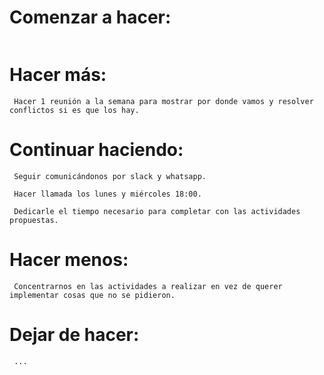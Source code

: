# Comenzar a hacer:

```

```

# Hacer más:

```
 Hacer 1 reunión a la semana para mostrar por donde vamos y resolver conflictos si es que los hay.
```

# Continuar haciendo:

```
 Seguir comunicándonos por slack y whatsapp.
```

```
 Hacer llamada los lunes y miércoles 18:00.
```

```
 Dedicarle el tiempo necesario para completar con las actividades propuestas.
```

# Hacer menos:

```
 Concentrarnos en las actividades a realizar en vez de querer implementar cosas que no se pidieron.
```

# Dejar de hacer:

```
 ...
```
